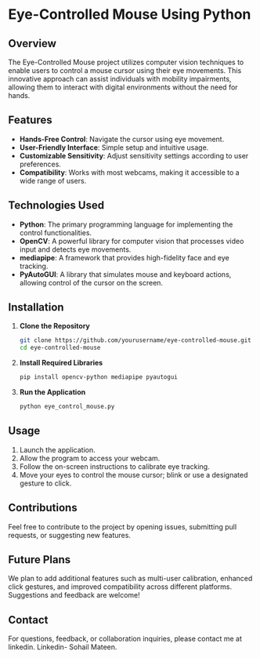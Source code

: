 # Eye-Controlled Mouse Using Python

## Overview

The Eye-Controlled Mouse project utilizes computer vision techniques to enable users to control a mouse cursor using their eye movements. This innovative approach can assist individuals with mobility impairments, allowing them to interact with digital environments without the need for hands.

## Features

- **Hands-Free Control**: Navigate the cursor using eye movement.
- **User-Friendly Interface**: Simple setup and intuitive usage.
- **Customizable Sensitivity**: Adjust sensitivity settings according to user preferences.
- **Compatibility**: Works with most webcams, making it accessible to a wide range of users.

## Technologies Used

- **Python**: The primary programming language for implementing the control functionalities.
- **OpenCV**: A powerful library for computer vision that processes video input and detects eye movements.
- **mediapipe**: A framework that provides high-fidelity face and eye tracking.
- **PyAutoGUI**: A library that simulates mouse and keyboard actions, allowing control of the cursor on the screen.

## Installation

1. **Clone the Repository**
   ```bash
   git clone https://github.com/yourusername/eye-controlled-mouse.git
   cd eye-controlled-mouse
   ```

2. **Install Required Libraries**
   ```bash
   pip install opencv-python mediapipe pyautogui
   ```

3. **Run the Application**
   ```bash
   python eye_control_mouse.py
   ```

## Usage

1. Launch the application.
2. Allow the program to access your webcam.
3. Follow the on-screen instructions to calibrate eye tracking.
4. Move your eyes to control the mouse cursor; blink or use a designated gesture to click.

## Contributions

Feel free to contribute to the project by opening issues, submitting pull requests, or suggesting new features. 

## Future Plans

We plan to add additional features such as multi-user calibration, enhanced click gestures, and improved compatibility across different platforms. Suggestions and feedback are welcome!

## Contact

For questions, feedback, or collaboration inquiries, please contact me at linkedin. 
Linkedin- Sohail Mateen.



